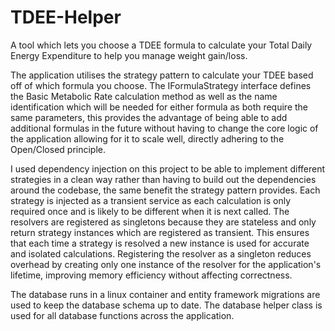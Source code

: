 # TDEE-Helper
A tool which lets you choose a TDEE formula to calculate your Total Daily Energy Expenditure to help you manage weight gain/loss.

The application utilises the strategy pattern to calculate your TDEE based off of which formula you choose.
The IFormulaStrategy interface defines the Basic Metabolic Rate calculation method as well as the name identification which will be needed for either formula as both require the same parameters, this provides the advantage of being able to add additional formulas in the future without having to change the core logic of the application allowing for it to scale well, directly adhering to the Open/Closed principle.

I used dependency injection on this project to be able to implement different strategies in a clean way rather than having to build out the dependencies around the codebase, the same benefit the strategy pattern provides.
Each strategy is injected as a transient service as each calculation is only required once and is likely to be different when it is next called. The resolvers are registered as singletons because they are stateless and only return strategy instances which are registered as transient. This ensures that each time a strategy is resolved a new instance is used for accurate and isolated calculations. Registering the resolver as a singleton reduces overhead by creating only one instance of the resolver for the application's lifetime, improving memory efficiency without affecting correctness.

The database runs in a linux container and entity framework migrations are used to keep the database schema up to date. The database helper class is used for all database functions across the application.
